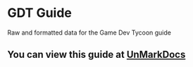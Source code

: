 # GDT Guide
Raw and formatted data for the Game Dev Tycoon guide

## You can view this guide at [UnMarkDocs](https://gdtguide.unmarkdocs.co/DOCS)
